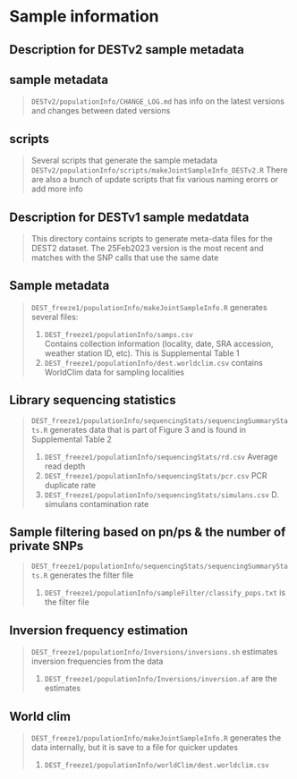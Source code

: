 # Sample information

## Description for DESTv2 sample metadata

## sample metadata
> `DESTv2/populationInfo/CHANGE_LOG.md` has info on the latest versions and changes between dated versions

## scripts
> Several scripts that generate the sample metadata
>  `DESTv2/populationInfo/scripts/makeJointSampleInfo_DESTv2.R`
> There are also a bunch of update scripts that fix various naming erorrs or add more info










## Description for DESTv1 sample medatdata
>  This directory contains scripts to generate meta-data files for the DEST2 dataset. The 25Feb2023 version is the most recent and matches with the SNP calls that use the same date
>
## Sample metadata
  > `DEST_freeze1/populationInfo/makeJointSampleInfo.R` generates several files:
  > 1. `DEST_freeze1/populationInfo/samps.csv` <br> Contains collection information (locality, date, SRA accession, weather station ID, etc). This is Supplemental Table 1 <br>
  > 2. `DEST_freeze1/populationInfo/dest.worldclim.csv` contains WorldClim data for sampling localities

## Library sequencing statistics
  > `DEST_freeze1/populationInfo/sequencingStats/sequencingSummaryStats.R` generates data that is part of Figure 3 and is found in Supplemental Table 2 <br>
  > 1. `DEST_freeze1/populationInfo/sequencingStats/rd.csv` Average read depth
  > 2. `DEST_freeze1/populationInfo/sequencingStats/pcr.csv` PCR duplicate rate
  > 3. `DEST_freeze1/populationInfo/sequencingStats/simulans.csv` D. simulans contamination rate

## Sample filtering based on pn/ps & the number of private SNPs
  > `DEST_freeze1/populationInfo/sequencingStats/sequencingSummaryStats.R` generates the filter file
  > 1. `DEST_freeze1/populationInfo/sampleFilter/classify_pops.txt` is the filter file

## Inversion frequency estimation
  > `DEST_freeze1/populationInfo/Inversions/inversions.sh` estimates inversion frequencies from the data
  > 1. `DEST_freeze1/populationInfo/Inversions/inversion.af` are the estimates

## World clim
  > `DEST_freeze1/populationInfo/makeJointSampleInfo.R` generates the data internally, but it is save to a file for quicker updates
  > 1. `DEST_freeze1/populationInfo/worldClim/dest.worldclim.csv`
